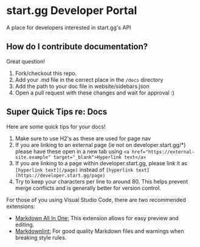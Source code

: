 # start.gg Developer Portal
A place for developers interested in start.gg's API

## How do I contribute documentation?
Great question!

1. Fork/checkout this repo.
2. Add your .md file in the correct place in the `/docs` directory
3. Add the path to your doc file in website/sidebars.json
4. Open a pull request with these changes and wait for approval :)

## Super Quick Tips re: Docs

Here are some quick tips for your docs!

1. Make sure to use H2's as these are used for page nav
2. If you are linking to an external page (ie not on developer.start.gg/*) please have these open in a new tab using
`<a href="https://external-site.example" target="_blank">Hyperlink text</a>`
3. If you are linking to a page within developer.start.gg,
please link it as `[hyperlink text](/page)` instead of `[hyperlink text](https://developer.start.gg/page)`
4. Try to keep your characters per line to around 80.
This helps prevent merge conflicts and is generally better for version control.

For those of you using Visual Studio Code, there are two recommended extensions:
- <a href="https://marketplace.visualstudio.com/items?itemName=yzhang.markdown-all-in-one" target="_blank">Markdown All In One:</a>
This extension allows for easy preview and editing.
- <a href="https://marketplace.visualstudio.com/items?itemName=DavidAnson.vscode-markdownlint" target="_blank">Markdownlint:</a>
For good quality Markdown files and warnings when breaking style rules.
